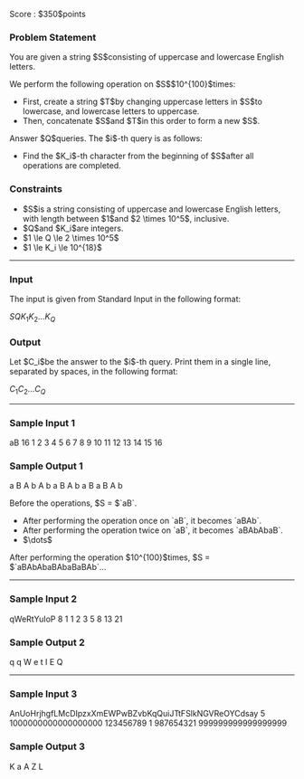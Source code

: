 
<div>

<span>

<span>

<p>
Score : $350$points
</p>

<div>

<section>

### **Problem Statement**

<p>
You are given a string $S$consisting of uppercase and lowercase English letters.  
</p>

<p>
We perform the following operation on $S$$10^{100}$times:
</p>

<ul>

<li>
First, create a string $T$by changing uppercase letters in $S$to lowercase, and lowercase letters to uppercase.
</li>

<li>
Then, concatenate $S$and $T$in this order to form a new $S$.
</li>

</ul>

<p>
Answer $Q$queries. The $i$-th query is as follows:
</p>

<ul>

<li>
Find the $K_i$-th character from the beginning of $S$after all operations are completed.
</li>

</ul>

</section>

</div>

<div>

<section>

### **Constraints**

<ul>

<li>
$S$is a string consisting of uppercase and lowercase English letters, with length between $1$and $2 \times 10^5$, inclusive.
</li>

<li>
$Q$and $K_i$are integers.
</li>

<li>
$1 \le Q \le 2 \times 10^5$
</li>

<li>
$1 \le K_i \le 10^{18}$
</li>

</ul>

</section>

</div>

---

<div>

<div>

<section>

### **Input**

<p>
The input is given from Standard Input in the following format:
</p>

<div>

$S$$Q$$K_1$$K_2$$\dots$$K_Q$
</div>

</section>

</div>

<div>

<section>

### **Output**

<p>
Let $C_i$be the answer to the $i$-th query. Print them in a single line, separated by spaces, in the following format:
</p>

<div>

$C_1$$C_2$$\dots$$C_Q$
</div>

</section>

</div>

</div>

---

<div>

<section>

### **Sample Input 1**

<div>

aB
16
1 2 3 4 5 6 7 8 9 10 11 12 13 14 15 16

</div>

</section>

</div>

<div>

<section>

### **Sample Output 1**

<div>

a B A b A b a B A b a B a B A b

</div>

<p>
Before the operations, $S = $`aB`.
</p>

<ul>

<li>
After performing the operation once on `aB`, it becomes `aBAb`.
</li>

<li>
After performing the operation twice on `aB`, it becomes `aBAbAbaB`.
</li>

<li>
$\dots$
</li>

</ul>

<p>
After performing the operation $10^{100}$times, $S = $`aBAbAbaBAbaBaBAb`...
</p>

</section>

</div>

---

<div>

<section>

### **Sample Input 2**

<div>

qWeRtYuIoP
8
1 1 2 3 5 8 13 21

</div>

</section>

</div>

<div>

<section>

### **Sample Output 2**

<div>

q q W e t I E Q

</div>

</section>

</div>

---

<div>

<section>

### **Sample Input 3**

<div>

AnUoHrjhgfLMcDIpzxXmEWPwBZvbKqQuiJTtFSlkNGVReOYCdsay
5
1000000000000000000 123456789 1 987654321 999999999999999999

</div>

</section>

</div>

<div>

<section>

### **Sample Output 3**

<div>

K a A Z L

</div>

</section>

</div>

</span>

</span>

</div>
